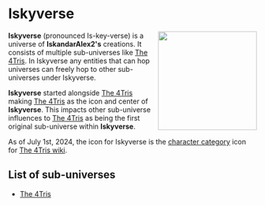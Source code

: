 # Iskyverse

<img align="right" width="200" src="https://img.saihex.com/webp?src=wiki_exclusive/The4Tris/category_icons/characters.png">

**Iskyverse** (pronounced Is-key-verse) is a universe of **IskandarAlex2's** creations. It consists of multiple sub-universes like [The 4Tris](https://wiki.saihex.com/wiki/The4Tris).
In Iskyverse any entities that can hop universes can freely hop to other sub-universes under Iskyverse.

**Iskyverse** started alongside [The 4Tris](https://wiki.saihex.com/wiki/The4Tris) making [The 4Tris](https://wiki.saihex.com/wiki/The4Tris) as the icon and center of **Iskyverse**. This impacts other sub-universe influences to 
[The 4Tris](https://wiki.saihex.com/wiki/The4Tris) as being the first original sub-universe within **Iskyverse**.

As of July 1st, 2024, the icon for Iskyverse is the [character category](https://wiki.saihex.com/wiki/The4Tris/category/Characters) icon for [The 4Tris wiki](https://wiki.saihex.com/wiki/The4Tris).

## List of sub-universes
- [The 4Tris](https://wiki.saihex.com/wiki/The4Tris)
